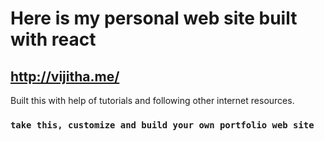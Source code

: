 # Here is my personal web site built with react


## http://vijitha.me/

Built this with help of tutorials and following other internet resources.

### `take this, customize and build your own portfolio web site`
